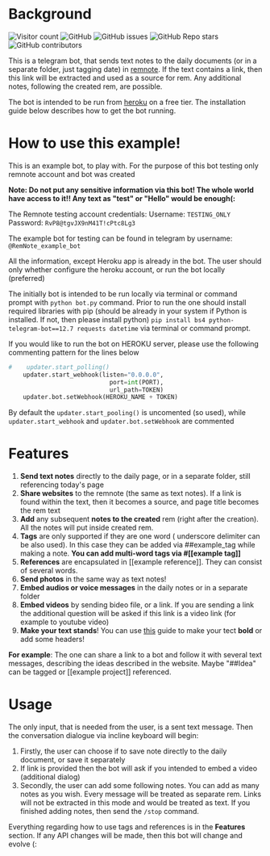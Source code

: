 # Background

![Visitor count](https://shields-io-visitor-counter.herokuapp.com/badge?page=pavlohrab.RemNote-bot&style=for-the-badge)
![GitHub](https://img.shields.io/github/license/pavlohrab/RemNote-bot?style=for-the-badge)
![GitHub issues](https://img.shields.io/github/issues/pavlohrab/RemNote-bot?style=for-the-badge)
![GitHub Repo stars](https://img.shields.io/github/stars/pavlohrab/RemNote-bot?style=for-the-badge)
![GitHub contributors](https://img.shields.io/github/contributors/pavlohrab/RemNote-bot?style=for-the-badge)

This is a telegram bot, that sends text notes to the daily documents (or in a separate folder, just tagging date) in [remnote](https://www.remnote.io/). If the text contains a link, then this link will be extracted and used as a source for rem. Any additional notes, following the created rem, are possible.

The bot is intended to be run from [heroku](https://heroku.com) on a free tier. The installation guide below describes how to get the bot running.

# How to use this example!
This is an example bot, to play with. For the purpose of this bot testing only remnote account and bot was created

**Note: Do not put any sensitive information via this bot! The whole world have access to it!! Any text as "test" or "Hello" would be enough(:**

The Remnote testing account credentials:
Username: `TESTING_ONLY`
Password: `RvP8@tgvJX9nM41T!cPtc8Lg3`

The example bot for testing can be found in telegram by username: `@RemNote_example_bot`

All the information, except Heroku app is already in the bot. The user should only whether configure the heroku account, or run the bot locally (preferred)

The initially bot is intended to be run locally via terminal or command prompt with `python bot.py` command. Prior to run the one should install required libraries with pip (should be already in your system if Python is installed. If not, then please install python) `pip install bs4 python-telegram-bot==12.7 requests datetime` via terminal or command prompt.

If you would like to run the bot on HEROKU server, please use the following commenting pattern for the lines below
```python
#    updater.start_polling()
    updater.start_webhook(listen="0.0.0.0",
                            port=int(PORT),
                            url_path=TOKEN)
    updater.bot.setWebhook(HEROKU_NAME + TOKEN)
```
By default the `updater.start_pooling()` is uncomented (so used), while `updater.start_webhook` and `updater.bot.setWebhook` are commented

# Features
1. **Send text notes** directly to the daily page, or in a separate folder, still referencing today's page
2. **Share websites** to the remnote (the same as text notes). If a link is found within the text, then it becomes a source, and page title becomes the rem text
3. **Add** any subsequent **notes to the created** rem (right after the creation). All the notes will put inside created rem. 
4. **Tags** are only supported if they are one word ( underscore delimiter can be also used). In this case they can be added via ##example_tag while making a note. **You can add multi-word tags via #[[example tag]]**
5. **References** are encapsulated in [[example reference]]. They can consist of several words. 
6. **Send photos** in the same way as text notes! 
7. **Embed audios or voice messages** in the daily notes or in a separate folder
8. **Embed videos** by sending bideo file, or a link. If you are sending a link the additional question will be asked if this link is a video link (for example to youtube video) 
9. **Make your text stands**! You can use [this](https://forum.remnote.io/t/ability-to-create-all-content-via-api-and-remnote-flavored-markdown-paste-syntax/310) guide to make your tect **bold** or add some headers!

**For example**: The one can share a link to a bot and follow it with several text messages, describing the ideas described in the website. Maybe "##Idea" can be tagged or [[example project]] referenced.


# Usage

The only input, that is needed from the user, is a sent text message. Then the conversation dialogue via incline keyboard will begin:
1. Firstly, the user can choose if to save note directly to the daily document, or save it separately
2. If link is provided then the bot will ask if you intended to embed a video (additional dialog)
3.  Secondly, the user can add some following notes. You can add as many notes as you wish. Every message will be treated as separate rem. Links will not be extracted in this mode and would be treated as text. If you finished adding notes, then send the `/stop` command.

Everything regarding how to use tags and references is in the **Features** section. If any API changes will be made, then this bot will change and evolve (:
